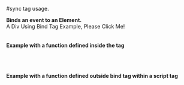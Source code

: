 #sync tag usage.
<br>

<b>Binds an event to an Element.</b>
<br>
A Div Using Bind Tag Example, Please Click Me!<br>
<br>
<br>
<b>Example with a function defined inside the tag</b>
<br>
<bind src="bindTest,click,function cool(){<br>
alert('binding a function to a div!'); };" /><br>
<br>
<br>

<b>Example with a function defined outside bind tag within a script tag</b>

<br>
<br>
<script><br>
<br>
function test(){ alert('syncFunctionTest called'); }<br>
<br>
<br>
</script><br>
<br>
<br>
<br>
<br>
<br>
<bind src="bindTest,click,test"><br>
<br>
<br>
<br>
</bind><br>
<br>
